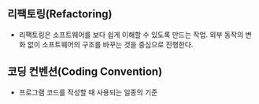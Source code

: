 ## 리팩토링(Refactoring)
- 리팩토링은 소프트웨어를 보다 쉽게 이해할 수 있도록 만드는 작업. 외부 동작의 변화 없이 소프트웨어의 구조를 바꾸는 것을 중심으로 진행한다.

## 코딩 컨벤션(Coding Convention)
- 프로그램 코드를 작성할 때 사용되는 일종의 기준
